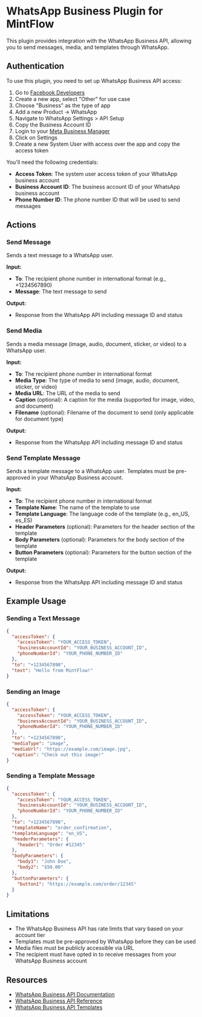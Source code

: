 # WhatsApp Business Plugin for MintFlow

This plugin provides integration with the WhatsApp Business API, allowing you to send messages, media, and templates through WhatsApp.

## Authentication

To use this plugin, you need to set up WhatsApp Business API access:

1. Go to [Facebook Developers](https://developers.facebook.com/)
2. Create a new app, select "Other" for use case
3. Choose "Business" as the type of app
4. Add a new Product -> WhatsApp
5. Navigate to WhatsApp Settings > API Setup
6. Copy the Business Account ID
7. Login to your [Meta Business Manager](https://business.facebook.com/)
8. Click on Settings
9. Create a new System User with access over the app and copy the access token

You'll need the following credentials:

- **Access Token**: The system user access token of your WhatsApp business account
- **Business Account ID**: The business account ID of your WhatsApp business account
- **Phone Number ID**: The phone number ID that will be used to send messages

## Actions

### Send Message

Sends a text message to a WhatsApp user.

**Input:**

- **To**: The recipient phone number in international format (e.g., +1234567890)
- **Message**: The text message to send

**Output:**

- Response from the WhatsApp API including message ID and status

### Send Media

Sends a media message (image, audio, document, sticker, or video) to a WhatsApp user.

**Input:**

- **To**: The recipient phone number in international format
- **Media Type**: The type of media to send (image, audio, document, sticker, or video)
- **Media URL**: The URL of the media to send
- **Caption** (optional): A caption for the media (supported for image, video, and document)
- **Filename** (optional): Filename of the document to send (only applicable for document type)

**Output:**

- Response from the WhatsApp API including message ID and status

### Send Template Message

Sends a template message to a WhatsApp user. Templates must be pre-approved in your WhatsApp Business account.

**Input:**

- **To**: The recipient phone number in international format
- **Template Name**: The name of the template to use
- **Template Language**: The language code of the template (e.g., en_US, es_ES)
- **Header Parameters** (optional): Parameters for the header section of the template
- **Body Parameters** (optional): Parameters for the body section of the template
- **Button Parameters** (optional): Parameters for the button section of the template

**Output:**

- Response from the WhatsApp API including message ID and status

## Example Usage

### Sending a Text Message

```json
{
  "accessToken": {
    "accessToken": "YOUR_ACCESS_TOKEN",
    "businessAccountId": "YOUR_BUSINESS_ACCOUNT_ID",
    "phoneNumberId": "YOUR_PHONE_NUMBER_ID"
  },
  "to": "+1234567890",
  "text": "Hello from MintFlow!"
}
```

### Sending an Image

```json
{
  "accessToken": {
    "accessToken": "YOUR_ACCESS_TOKEN",
    "businessAccountId": "YOUR_BUSINESS_ACCOUNT_ID",
    "phoneNumberId": "YOUR_PHONE_NUMBER_ID"
  },
  "to": "+1234567890",
  "mediaType": "image",
  "mediaUrl": "https://example.com/image.jpg",
  "caption": "Check out this image!"
}
```

### Sending a Template Message

```json
{
  "accessToken": {
    "accessToken": "YOUR_ACCESS_TOKEN",
    "businessAccountId": "YOUR_BUSINESS_ACCOUNT_ID",
    "phoneNumberId": "YOUR_PHONE_NUMBER_ID"
  },
  "to": "+1234567890",
  "templateName": "order_confirmation",
  "templateLanguage": "en_US",
  "headerParameters": {
    "header1": "Order #12345"
  },
  "bodyParameters": {
    "body1": "John Doe",
    "body2": "$50.00"
  },
  "buttonParameters": {
    "button1": "https://example.com/order/12345"
  }
}
```

## Limitations

- The WhatsApp Business API has rate limits that vary based on your account tier
- Templates must be pre-approved by WhatsApp before they can be used
- Media files must be publicly accessible via URL
- The recipient must have opted in to receive messages from your WhatsApp Business account

## Resources

- [WhatsApp Business API Documentation](https://developers.facebook.com/docs/whatsapp/cloud-api/overview)
- [WhatsApp Business API Reference](https://developers.facebook.com/docs/whatsapp/cloud-api/reference)
- [WhatsApp Business API Templates](https://developers.facebook.com/docs/whatsapp/cloud-api/guides/send-message-templates)
